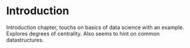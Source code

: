 # Introduction
Introduction chapter, touchs on basics of data science with an example. Explores
degrees of centrality. Also seems to hint on common datastructures.
